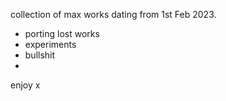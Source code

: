 collection of max works dating from 1st Feb 2023.
- porting lost works
- experiments
- bullshit
- 
enjoy x
